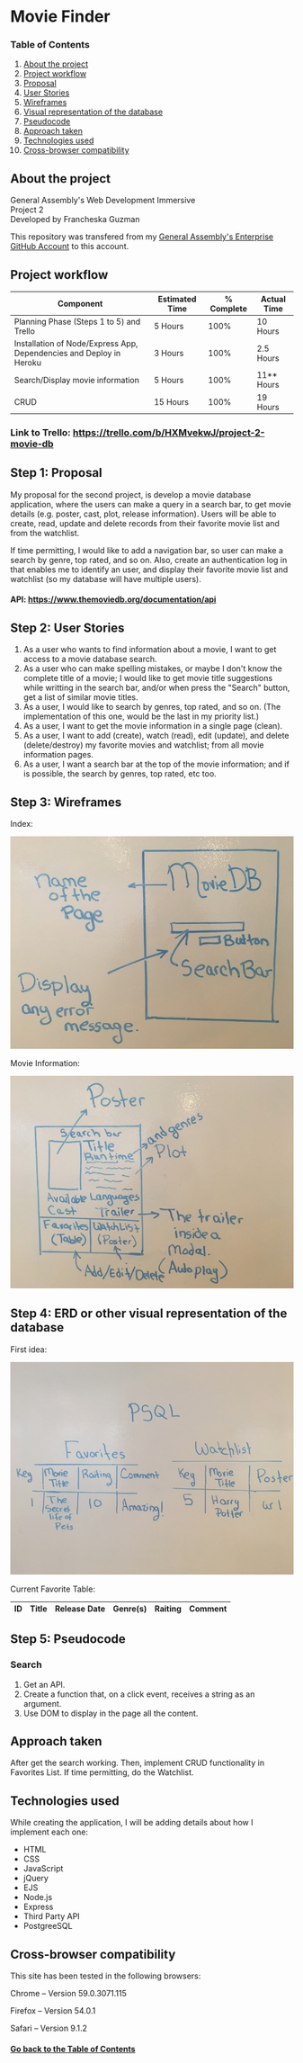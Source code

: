 # <a id="project">Movie Finder</a>

### Table of Contents

1. [About the project](#about)
2. [Project workflow](#workflow)
3. [Proposal](#step1)
4. [User Stories](#step2)
5. [Wireframes](#step3)
6. [Visual representation of the database](#step4)
7. [Pseudocode](#step5)
8. [Approach taken](#approach)
9. [Technologies used](#technologies)
10. [Cross-browser compatibility](#compatibility)

## <a id="about">About the project</a>

General Assembly's Web Development Immersive <br />
Project 2<br />
Developed by Francheska Guzman

This repository was transfered from my [General Assembly's Enterprise GitHub Account](https://git.generalassemb.ly/francheska-guzman) to this account.

## <a name="workflow">Project workflow</a>

| Component | Estimated Time | % Complete  | Actual Time |
| --------------|------------------|-------------|---------------|
| Planning Phase (Steps 1 to 5) and Trello |    5 Hours    |   100%   |  10 Hours  |
|  Installation of Node/Express App, Dependencies and Deploy in Heroku | 3 Hours |   100%   |   2.5 Hours    |
| Search/Display movie information |   5 Hours   |   100%   |   11** Hours    |
|  CRUD |  15 Hours  | 100% |   19 Hours  |


### Link to Trello: https://trello.com/b/HXMvekwJ/project-2-movie-db

## <a name="step1">Step 1: Proposal</a>

My proposal for the second project, is develop a movie database application, where the users can make a query in a search bar, to get movie details (e.g. poster, cast, plot, release information). Users will be able to create, read, update and delete records from their favorite movie list and from the watchlist.

If time permitting, I would like to add a navigation bar, so user can make a search by genre, top rated, and so on. Also, create an authentication log in that enables me to identify an user, and display their favorite movie list and watchlist (so my database will have multiple users).

#### API: https://www.themoviedb.org/documentation/api

## <a name="step2">Step 2: User Stories</a>

1. As a user who wants to find information about a movie, I want to get access to a movie database search.
2. As a user who can make spelling mistakes, or maybe I don't know the complete title of a movie; I would like to get movie title suggestions while writting in the search bar, and/or when press the "Search" button, get a list of similar movie titles.
3. As a user, I would like to search by genres, top rated, and so on. (The implementation of this one, would be the last in my priority list.)
4. As a user, I want to get the movie information in a single page (clean).
5. As a user, I want to add (create), watch (read), edit (update), and delete (delete/destroy) my favorite movies and watchlist; from all movie information pages.
6. As a user, I want a search bar at the top of the movie information; and if is possible, the search by genres, top rated, etc too.

## <a name="step3">Step 3: Wireframes</a>

Index:

![alt text](images/frontend1.jpg "Front-end - Main Page")

Movie Information:

![alt text](images/frontend2.jpg "Front-end - Movie Details")

## <a name="step4">Step 4: ERD or other visual representation of the database</a>

First idea:

![alt text](images/psql.jpg "PSQL Wireframe")

Current Favorite Table:

| ID | Title | Release Date | Genre(s) | Raiting | Comment |
|----|-------|--------------|----------|---------|---------|

## <a name="step5">Step 5: Pseudocode</a>

### Search

1. Get an API.
2. Create a function that, on a click event, receives a string as an argument.
3. Use DOM to display in the page all the content.

## <a name="approach">Approach taken</a>

After get the search working. Then, implement CRUD functionality in Favorites List. If time permitting, do the Watchlist.

## <a name="technologies">Technologies used</a>

While creating the application, I will be adding details about how I implement each one:

* HTML
* CSS
* JavaScript
* jQuery
* EJS
* Node.js
* Express
* Third Party API
* PostgreeSQL

## <a id="compatibility">Cross-browser compatibility</a>

This site has been tested in the following browsers:

Chrome – Version 59.0.3071.115 

Firefox – Version 54.0.1

Safari – Version 9.1.2

#### [Go back to the Table of Contents](#project)
